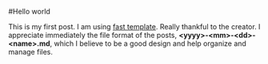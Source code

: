 #Hello world

This is my first post. 
I am using [fast template](https://github.com/fastai/fast_template). Really thankful to the creator.
I appreciate immediately the file format of the posts, **\<yyyy\>-\<mm\>-\<dd\>-\<name\>.md**, which I believe to be a good design and help organize and manage files.
